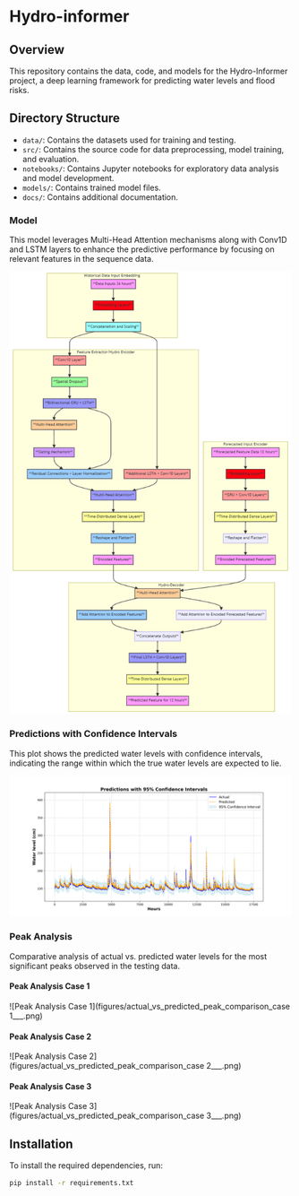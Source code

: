 # Hydro-informer

## Overview
This repository contains the data, code, and models for the Hydro-Informer project, a deep learning framework for predicting water levels and flood risks.

## Directory Structure
- `data/`: Contains the datasets used for training and testing.
- `src/`: Contains the source code for data preprocessing, model training, and evaluation.
- `notebooks/`: Contains Jupyter notebooks for exploratory data analysis and model development.
- `models/`: Contains trained model files.
- `docs/`: Contains additional documentation.

### Model
This model leverages Multi-Head Attention mechanisms along with Conv1D and LSTM layers to enhance the predictive performance by focusing on relevant features in the sequence data.

![Model 2 Architecture](figures/mermaid-diagram-2024-06-19-125750.png)

### Predictions with Confidence Intervals
This plot shows the predicted water levels with confidence intervals, indicating the range within which the true water levels are expected to lie.

![Predictions with Confidence Intervals](figures/predictions_with_confidence_intervals.png)

### Peak Analysis
Comparative analysis of actual vs. predicted water levels for the most significant peaks observed in the testing data.

#### Peak Analysis Case 1
![Peak Analysis Case 1](figures/actual_vs_predicted_peak_comparison_case 1___.png)

#### Peak Analysis Case 2
![Peak Analysis Case 2](figures/actual_vs_predicted_peak_comparison_case 2___.png)

#### Peak Analysis Case 3
![Peak Analysis Case 3](figures/actual_vs_predicted_peak_comparison_case 3___.png)

## Installation
To install the required dependencies, run:
```sh
pip install -r requirements.txt

